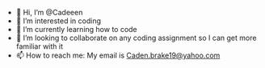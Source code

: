 - 👋 Hi, I’m @Cadeeen
- 👀 I’m interested in coding
- 🌱 I’m currently learning how to code
- 💞️ I’m looking to collaborate on any coding assignment so I can get more familiar with it
- 📫 How to reach me: My email is Caden.brake19@yahoo.com

<!---
Cadeeen/Cadeeen is a ✨ special ✨ repository because its `README.md` (this file) appears on your GitHub profile.
You can click the Preview link to take a look at your changes.
--->
